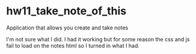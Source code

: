 # hw11_take_note_of_this
Application that allows you create and take notes

I'm not sure what I did.  I had it working but for some reason the css and js fail to load on the notes html so I turned in what I had.  
